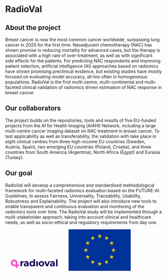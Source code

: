 # RadioVal 


## About the project 

Breast cancer is now the most common cancer worldwide, surpassing lung cancer in 2020 for the first time. Neoadjuvant chemotherapy (NAC) has shown promise in reducing mortality for advanced cases, but the therapy is associated with a high rate of over-treatment, as well as with significant side effects for the patients. For predicting NAC respondents and improving patient selection, artificial intelligence (AI) approaches based on radiomics have shown promising preclinical evidence, but existing studies have mostly focused on evaluating model accuracy, all-too often in homogeneous populations. RadioVal is the first multi-centre, multi-continental and multi-faceted clinical validation of radiomics driven estimation of NAC response in breast cancer. <br>

## Our collaborators

The project builds on the repositories, tools and results of five EU-funded projects from the AI for Health Imaging (AI4HI) Network, including a large multi-centre cancer imaging dataset on NAC treatment in breast cancer. To test applicability as well as transferability, the validation with take place in eight clinical centres from three high-income EU countries (Sweden, Austria, Spain), two emerging EU countries (Poland, Croatia), and three countries from South America (Argentina), North Africa (Egypt) and Eurasia (Turkey). 


## Our goal

RadioVal will develop a comprehensive and standardised methodological framework for multi-faceted radiomics evaluation based on the FUTURE-AI Guidelines, to assess Fairness, Universality, Traceability, Usability, Robustness and Explainability. The project will also introduce new tools to enable transparent and continuous evaluation and monitoring of the radiomics tools over time. The RadioVal study will be implemented through a multi-stakeholder approach, taking into account clinical and healthcare needs, as well as socio-ethical and regulatory requirements from day one.

<img src="radioval_logo_white_background.jpg" alt="drawing" width="200"/>
<img src="Flag_Of_Europe.png" alt="drawing" width="200"/>

